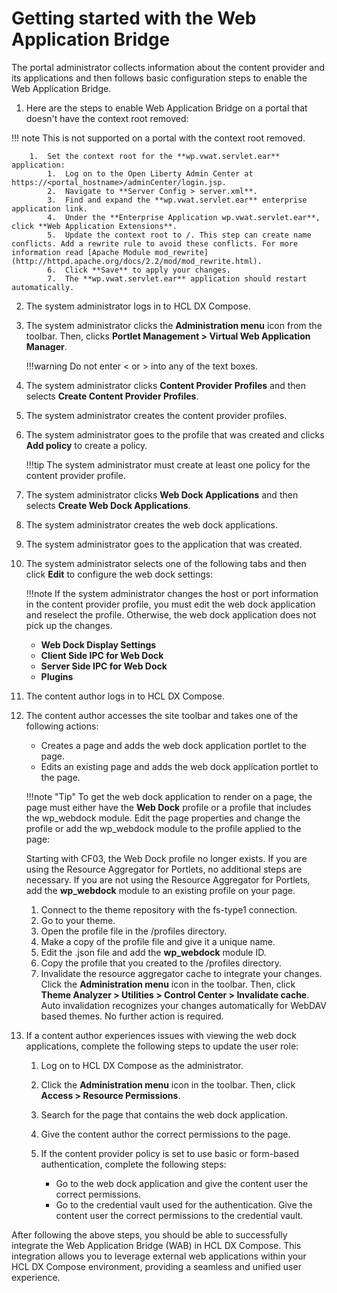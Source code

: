 # Getting started with the Web Application Bridge

The portal administrator collects information about the content provider and its applications and then follows basic configuration steps to enable the Web Application Bridge.

1.  Here are the steps to enable Web Application Bridge on a portal that doesn't have the context root removed:

!!! note
    This is not supported on a portal with the context root removed.

        1.  Set the context root for the **wp.vwat.servlet.ear** application:
            1.  Log on to the Open Liberty Admin Center at https://<portal_hostname>/adminCenter/login.jsp.
            2.  Navigate to **Server Config > server.xml**.
            3.  Find and expand the **wp.vwat.servlet.ear** enterprise application link.
            4.  Under the **Enterprise Application wp.vwat.servlet.ear**, click **Web Application Extensions**.
            5.  Update the context root to /. This step can create name conflicts. Add a rewrite rule to avoid these conflicts. For more information read [Apache Module mod_rewrite](http://httpd.apache.org/docs/2.2/mod/mod_rewrite.html).
            6.  Click **Save** to apply your changes.
            7.  The **wp.vwat.servlet.ear** application should restart automatically.

2.  The system administrator logs in to HCL DX Compose.

3.  The system administrator clicks the **Administration menu** icon from the toolbar. Then, clicks **Portlet Management > Virtual Web Application Manager**.

    !!!warning
        Do not enter < or > into any of the text boxes.

4.  The system administrator clicks **Content Provider Profiles** and then selects **Create Content Provider Profiles**.

5.  The system administrator creates the content provider profiles.

6.  The system administrator goes to the profile that was created and clicks **Add policy** to create a policy.

    !!!tip
        The system administrator must create at least one policy for the content provider profile.

7.  The system administrator clicks **Web Dock Applications** and then selects **Create Web Dock Applications**.

8.  The system administrator creates the web dock applications.

9.  The system administrator goes to the application that was created.

10. The system administrator selects one of the following tabs and then click **Edit** to configure the web dock settings:

    !!!note
        If the system administrator changes the host or port information in the content provider profile, you must edit the web dock application and reselect the profile. Otherwise, the web dock application does not pick up the changes.

    -   **Web Dock Display Settings**
    -   **Client Side IPC for Web Dock**
    -   **Server Side IPC for Web Dock**
    -   **Plugins**

11. The content author logs in to HCL DX Compose.

12. The content author accesses the site toolbar and takes one of the following actions:

    -   Creates a page and adds the web dock application portlet to the page.
    -   Edits an existing page and adds the web dock application portlet to the page.
    
    !!!note "Tip"
        To get the web dock application to render on a page, the page must either have the **Web Dock** profile or a profile that includes the wp_webdock module. Edit the page properties and change the profile or add the wp_webdock module to the profile applied to the page:

    Starting with CF03, the Web Dock profile no longer exists. If you are using the Resource Aggregator for Portlets, no additional steps are necessary. If you are not using the Resource Aggregator for Portlets, add the **wp_webdock** module to an existing profile on your page.

    1.  Connect to the theme repository with the fs-type1 connection.
    2.  Go to your theme.
    3.  Open the profile file in the /profiles directory.
    4.  Make a copy of the profile file and give it a unique name.
    5.  Edit the .json file and add the **wp_webdock** module ID.
    6.  Copy the profile that you created to the /profiles directory.
    7.  Invalidate the resource aggregator cache to integrate your changes. Click the **Administration menu** icon in the toolbar. Then, click **Theme Analyzer > Utilities > Control Center > Invalidate cache**. Auto invalidation recognizes your changes automatically for WebDAV based themes. No further action is required.
    
13. If a content author experiences issues with viewing the web dock applications, complete the following steps to update the user role:

    1.  Log on to HCL DX Compose as the administrator.

    2.  Click the **Administration menu** icon in the toolbar. Then, click **Access > Resource Permissions**.

    3.  Search for the page that contains the web dock application.

    4.  Give the content author the correct permissions to the page.

    5.  If the content provider policy is set to use basic or form-based authentication, complete the following steps:

        -   Go to the web dock application and give the content user the correct permissions.
        -   Go to the credential vault used for the authentication. Give the content user the correct permissions to the credential vault.

After following the above steps, you should be able to successfully integrate the Web Application Bridge (WAB) in HCL DX Compose. This integration allows you to leverage external web applications within your HCL DX Compose environment, providing a seamless and unified user experience.